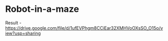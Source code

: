 # Robot-in-a-maze

Result - https://drive.google.com/file/d/1ufEVPhgm8CCiEar32XMHVoOXsSO_O15o/view?usp=sharing
